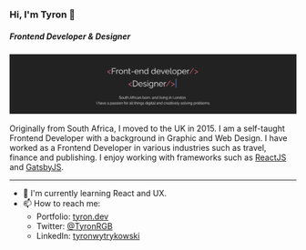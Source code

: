 ### Hi, I'm Tyron 👋 
##### Frontend Developer & Designer

![profile hero image](https://github.com/tyronwyt/tyronwyt/blob/master/images/portfolio.gif?raw=true)

Originally from South Africa, I moved to the UK in 2015. I am a self-taught Frontend Developer with a background in Graphic and Web Design.
I have worked as a Frontend Developer in various industries such as travel, finance and publishing. I enjoy working with frameworks such as [ReactJS](https://reactjs.org/ "React") and [GatsbyJS](https://www.gatsbyjs.org/ "Gatsby").

---

- 🌱 I'm currently learning React and UX.
- 📫 How to reach me: 
  - Portfolio: [tyron.dev](https://tyron.dev)
  - Twitter: [@TyronRGB](https://twitter.com/TyronRGB)
  - LinkedIn: [tyronwytrykowski](https://www.linkedin.com/in/tyronwytrykowski/)
<!-- **tyronwyt/tyronwyt** is a ✨ _special_ ✨ repository because its `README.md` (this file) appears on your GitHub profile.

Here are some ideas to get you started:

- 🔭 I’m currently working on ...
- 🌱 I’m currently learning ...
- 👯 I’m looking to collaborate on ...
- 🤔 I’m looking for help with ...
- 💬 Ask me about ...
- 📫 How to reach me: ...
- 😄 Pronouns: ...
- ⚡ Fun fact: ...
-->
